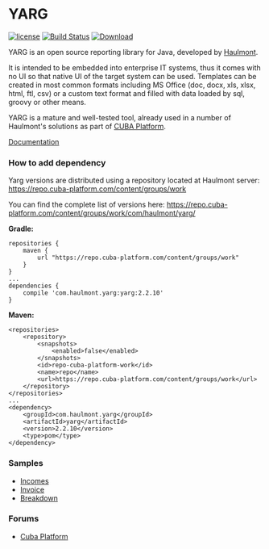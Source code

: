 YARG
====

[![license](https://img.shields.io/badge/license-Apache%20License%202.0-blue.svg?style=flat)](http://www.apache.org/licenses/LICENSE-2.0) [![Build Status](https://travis-ci.org/cuba-platform/yarg.svg?branch=master)](https://travis-ci.org/cuba-platform/yarg) [ ![Download](https://api.bintray.com/packages/cuba-platform/main/yarg/images/download.svg) ](https://bintray.com/cuba-platform/main/yarg/_latestVersion)

YARG is an open source reporting library for Java, developed by [Haulmont](http://www.haulmont.com/).

It is intended to be embedded into enterprise IT systems, thus it comes with no UI so that native UI of the target system can be used. Templates can be created in most common formats including MS Office (doc, docx, xls, xlsx, html, ftl, csv)  or a custom text format and filled with data loaded by sql, groovy or other means.

YARG is a mature and well-tested tool, already used in a number of Haulmont's solutions as part of [CUBA Platform](https://www.cuba-platform.com/YARG).

[Documentation](https://github.com/Haulmont/yarg/wiki)

### How to add dependency

Yarg versions are distributed using a repository located at Haulmont server: https://repo.cuba-platform.com/content/groups/work

You can find the complete list of versions here: https://repo.cuba-platform.com/content/groups/work/com/haulmont/yarg/

__Gradle:__
```
repositories {
    maven {
        url "https://repo.cuba-platform.com/content/groups/work"
    }
}
...
dependencies {
    compile 'com.haulmont.yarg:yarg:2.2.10'
}
```

__Maven:__
```
<repositories>
    <repository>
        <snapshots>
            <enabled>false</enabled>
        </snapshots>
        <id>repo-cuba-platform-work</id>
        <name>repo</name>
        <url>https://repo.cuba-platform.com/content/groups/work</url>
    </repository>
</repositories>
...
<dependency>
    <groupId>com.haulmont.yarg</groupId>
    <artifactId>yarg</artifactId>
    <version>2.2.10</version>
    <type>pom</type>
</dependency>
```

### Samples

  * [Incomes](/core/modules/core/test/sample/incomes)
  * [Invoice](/core/modules/core/test/sample/invoice)
  * [Breakdown](/core/modules/core/test/sample/financedetails)


### Forums
* [Cuba Platform](https://www.cuba-platform.com/support/)
